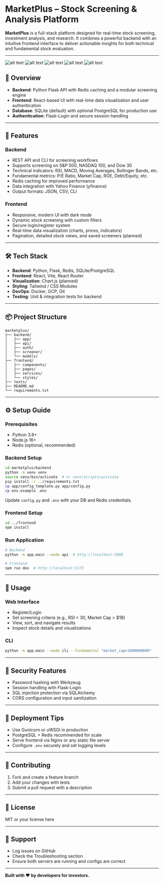 # MarketPlus – Stock Screening & Analysis Platform

**MarketPlus** is a full-stack platform designed for real-time stock screening, investment analysis, and research. It combines a powerful backend with an intuitive frontend interface to deliver actionable insights for both technical and fundamental stock evaluation.

---
![alt text](6e4acae3fe84e692b4ba279ae266481.png)
![alt text](a0db1ff459a30c1c3f8da62339ffe06.png)
![alt text](fed9ef8c33296146f1a6353c0965779.png)
![alt text](21da4beca6281f393a2be2a07c742fd.png)
![alt text](85b81415d23ba37571ebe5aab8ca658.jpg)
## 🚀 Overview

- **Backend**: Python Flask API with Redis caching and a modular screening engine
- **Frontend**: React-based UI with real-time data visualization and user authentication
- **Database**: SQLite (default) with optional PostgreSQL for production use
- **Authentication**: Flask-Login and secure session handling

---

## 🔑 Features

### Backend
- REST API and CLI for screening workflows
- Supports screening on S&P 500, NASDAQ 100, and Dow 30
- Technical indicators: RSI, MACD, Moving Averages, Bollinger Bands, etc.
- Fundamental metrics: P/E Ratio, Market Cap, ROE, Debt/Equity, etc.
- Redis caching for improved performance
- Data integration with Yahoo Finance (yfinance)
- Output formats: JSON, CSV, CLI

### Frontend
- Responsive, modern UI with dark mode
- Dynamic stock screening with custom filters
- Secure login/register system
- Real-time data visualization (charts, prices, indicators)
- Pagination, detailed stock views, and saved screeners (planned)

---

## 🛠️ Tech Stack

- **Backend**: Python, Flask, Redis, SQLite/PostgreSQL
- **Frontend**: React, Vite, React Router
- **Visualization**: Chart.js (planned)
- **Styling**: Tailwind / CSS Modules
- **DevOps**: Docker, GCP, Git
- **Testing**: Unit & integration tests for backend

---

## 📦 Project Structure

```
marketplus/
├── backend/
│   ├── app/
│   ├── api/
│   ├── auth/
│   ├── screener/
│   └── models/
├── frontend/
│   ├── components/
│   ├── pages/
│   ├── services/
│   └── styles/
├── tests/
├── README.md
└── requirements.txt
```

---

## ⚙️ Setup Guide

### Prerequisites
- Python 3.8+
- Node.js 16+
- Redis (optional, recommended)

### Backend Setup
```bash
cd marketplus/backend
python -m venv venv
source venv/bin/activate  # or venv\Scripts\activate
pip install -r ../requirements.txt
cp app/config_template.py app/config.py
cp env.example .env
```

Update `config.py` and `.env` with your DB and Redis credentials.

### Frontend Setup
```bash
cd ../frontend
npm install
```

### Run Application
```bash
# Backend
python -m app.main --mode api  # http://localhost:5000

# Frontend
npm run dev  # http://localhost:5173
```

---

## 🧪 Usage

### Web Interface
- Register/Login
- Set screening criteria (e.g., RSI < 30, Market Cap > $1B)
- View, sort, and navigate results
- Inspect stock details and visualizations

### CLI
```bash
python -m app.main --mode cli --fundamental "market_cap>1000000000"
```

---

## 🔐 Security Features

- Password hashing with Werkzeug
- Session handling with Flask-Login
- SQL injection protection via SQLAlchemy
- CORS configuration and input sanitization

---

## 🚀 Deployment Tips

- Use Gunicorn or uWSGI in production
- PostgreSQL + Redis recommended for scale
- Serve frontend via Nginx or any static file server
- Configure `.env` securely and set logging levels

---

## 🙌 Contributing

1. Fork and create a feature branch
2. Add your changes with tests
3. Submit a pull request with a description

---

## 📄 License

MIT or your license here

---

## 💬 Support

- Log issues on GitHub
- Check the Troubleshooting section
- Ensure both servers are running and configs are correct

---

**Built with ❤️ by developers for investors.**
